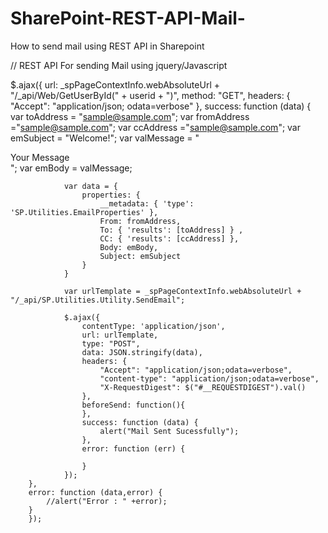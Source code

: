 # SharePoint-REST-API-Mail-
How to send mail using REST API in Sharepoint

// REST API For sending Mail using jquery/Javascript

$.ajax({
		url: _spPageContextInfo.webAbsoluteUrl + "/_api/Web/GetUserById(" + userid + ")",
		method: "GET",
		headers: { "Accept": "application/json; odata=verbose" },
		success: function (data) {
				var toAddress = "sample@sample.com";
				var fromAddress ="sample@sample.com";
				var ccAddress ="sample@sample.com";
				var emSubject = "Welcome!";
				var valMessage = "<div>Your Message</div>";
				var emBody = valMessage;

				var data = {
					properties: {
						__metadata: { 'type': 'SP.Utilities.EmailProperties' },
						From: fromAddress,
						To: { 'results': [toAddress] } ,
						CC: { 'results': [ccAddress] },
						Body: emBody,
						Subject: emSubject
					}            
				}

				var urlTemplate = _spPageContextInfo.webAbsoluteUrl + "/_api/SP.Utilities.Utility.SendEmail";

				$.ajax({
					contentType: 'application/json',
					url: urlTemplate,
					type: "POST",
					data: JSON.stringify(data),
					headers: {
						"Accept": "application/json;odata=verbose",
						"content-type": "application/json;odata=verbose",
						"X-RequestDigest": $("#__REQUESTDIGEST").val()
					},
					beforeSend: function(){ 
					},
					success: function (data) {
						alert("Mail Sent Sucessfully");
					},
					error: function (err) {

					}
				});
		},
		error: function (data,error) {
			//alert("Error : " +error);
		}
		});

